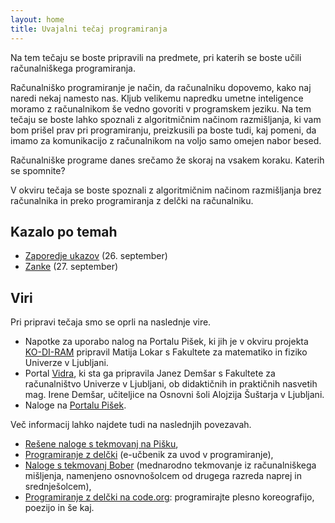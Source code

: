 ```yaml
---
layout: home
title: Uvajalni tečaj programiranja
---
```


Na tem tečaju se boste pripravili na predmete, pri katerih se boste učili računalniškega programiranja. 

Računalniško programiranje je način, da računalniku dopovemo, kako naj naredi nekaj namesto nas. 
Kljub velikemu napredku umetne inteligence moramo z računalnikom še vedno govoriti v programskem jeziku.
Na tem tečaju se boste lahko spoznali z algoritmičnim načinom razmišljanja, ki vam bom prišel prav pri programiranju,
preizkusili pa boste tudi, kaj pomeni, da imamo za komunikacijo z računalnikom na voljo samo omejen nabor besed.

Računalniške programe danes srečamo že skoraj na vsakem koraku. Katerih se spomnite?

V okviru tečaja se boste spoznali z algoritmičnim načinom razmišljanja brez računalnika in preko
programiranja z delčki na računalniku.

## Kazalo po temah

* [Zaporedje ukazov](zaporedje-ukazov.html) (26. september)
* [Zanke](zanke.html) (27. september)

## Viri

Pri pripravi tečaja smo se oprli na naslednje vire.

* Napotke za uporabo nalog na Portalu Pišek, ki jih je v okviru projekta [KO-DI-RAM](https://pisek.acm.si/contents/4907-905475276192595697/) pripravil Matija Lokar s Fakultete za matematiko in fiziko Univerze v Ljubljani.
* Portal [Vidra](http://vidra.si/index.html), ki sta ga pripravila Janez Demšar s Fakultete za računalništvo Univerze v Ljubljani, ob didaktičnih in praktičnih nasvetih mag. Irene Demšar, učiteljice na Osnovni šoli Alojzija Šuštarja v Ljubljani.
* Naloge na [Portalu Pišek](https://pisek.acm.si/contents/4907-4902/).

Več informacij lahko najdete tudi na naslednjih povezavah.

* [Rešene naloge s tekmovanj na Pišku](https://tekmovanja.acm.si/?q=node/631),
* [Programiranje z delčki](https://lusy.fri.uni-lj.si/ucbenik/prog/index.html) (e-učbenik za uvod v programiranje),
* [Naloge s tekmovanj Bober](https://tekmovanja.acm.si/?q=bober/naloge-re%C5%A1itve) (mednarodno tekmovanje iz računalniškega mišljenja, namenjeno osnovnošolcem od drugega razreda naprej in srednješolcem),
* [Programiranje z delčki na code.org](https://studio.code.org/projects/public): programirajte plesno koreografijo, poezijo in še kaj.
